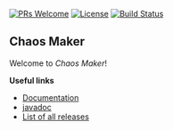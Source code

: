 
[![PRs Welcome](https://img.shields.io/badge/PRs-welcome-brightgreen.svg?style=flat-square)](http://makeapullrequest.com)
[![License](https://img.shields.io/badge/license-Apache--2.0-blue.svg)](https://github.com/silly-projects/chaos-maker/blob/master/LICENSE)
[![Build Status](https://img.shields.io/travis/silly-projects/chaos-maker/master.svg?label=Build)](https://travis-ci.org/silly-projects/chaos-maker)
## Chaos Maker ##

Welcome to *Chaos Maker*!

**Useful links**
 - [Documentation](https://silly-projects.github.io/chaos-maker)
 - [javadoc](https://silly-projects.github.io/chaos-maker/releases/latest/javadoc)
 - [List of all releases](https://github.com/silly-projects/chaos-maker/blob/gh-pages/releases.md)

